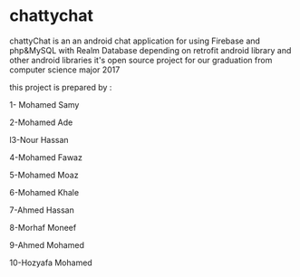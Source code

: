 # chattychat

chattyChat is an an android chat application for using Firebase and php&MySQL with Realm Database 
depending on retrofit android library and other android libraries 
it's open source project for our graduation from computer science major 2017

this project is prepared by :

1- Mohamed Samy 

2-Mohamed Ade

l3-Nour Hassan

4-Mohamed Fawaz 

5-Mohamed Moaz 

6-Mohamed Khale

7-Ahmed Hassan

8-Morhaf Moneef 

9-Ahmed Mohamed

10-Hozyafa Mohamed 
